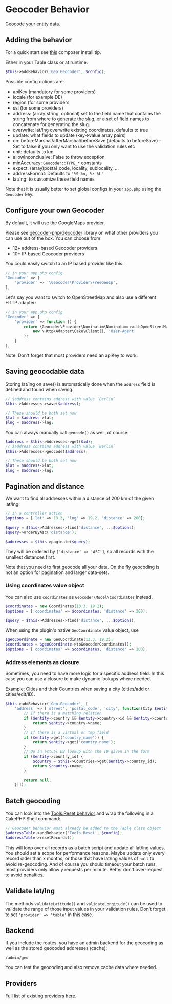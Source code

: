 # Geocoder Behavior
Geocode your entity data.

## Adding the behavior

For a quick start see [this](https://github.com/dereuromark/cakephp-geo/blob/master/docs/Install.md#optional-packages) composer install tip.

Either in your Table class or at runtime:
```php
$this->addBehavior('Geo.Geocoder', $config);
```

Possible config options are:
- apiKey (mandatory for some providers)
- locale (for example DE)
- region (for some providers
- ssl (for some providers)
- address: (array|string, optional) set to the field name that contains the string from where
  to generate the slug, or a set of field names to concatenate for generating the slug.
- overwrite: lat/lng overwrite existing coordinates, defaults to true
- update: what fields to update (key=>value array pairs)
- on: beforeMarshal/afterMarshal/beforeSave (defaults to beforeSave) - Set to false if you only want to use the validation rules etc
- unit: defaults to km
- allowInconclusive: False to throw exception
- minAccuracy: `Geocoder::TYPE_*` constants
- expect: (array)postal_code, locality, sublocality, ...
- addressFormat: Defaults to `'%S %n, %z %L'`
- lat/lng: to customize these field names

Note that it is usually better to set global configs in your `app.php` using the `Geocoder` key.

## Configure your own Geocoder
By default, it will use the GoogleMaps provider.

Please see [geocoder-php/Geocoder](https://github.com/geocoder-php/Geocoder) library on what other providers you can use out of the box.
You can choose from
- 12+ address-based Geocoder providers
- 10+ IP-based Geocoder providers

You could easily switch to an IP based provider like this:
```php
// in your app.php config
'Geocoder' => [
    'provider' => '\Geocoder\Provider\FreeGeoIp',
],
```

Let's say you want to switch to OpenStreetMap and also use a different HTTP adapter:
```php
// in your app.php config
'Geocoder' => [
    'provider' => function () {
        return \Geocoder\Provider\Nominatim\Nominatim::withOpenStreetMapServer(
            new \Http\Adapter\Cake\Client(), 'User-Agent'
        );
    }
],
```

Note: Don't forget that most providers need an apiKey to work.

## Saving geocodable data

Storing lat/lng on save() is automatically done when the `address` field is defined and found when saving.
```php
// $address contains address with value `Berlin`
$this->Addresses->save($address);

// These should be both set now
$lat = $address->lat;
$lng = $address->lng;
```

You can always manually call `geocode()` as well, of course:
```php
$address = $this->Addresses->get($id);
// $address contains address with value `Berlin`
$this->Addresses->geocode($address);

// These should be both set now
$lat = $address->lat;
$lng = $address->lng;
```

## Pagination and distance

We want to find all addresses within a distance of 200 km of the given lat/lng:
```php
// In a controller action
$options = ['lat' => 13.3, 'lng' => 19.2, 'distance' => 200];

$query = $this->Addresses->find('distance', ...$options);
$query->orderByAsc('distance');

$addresses = $this->paginate($query);
```
They will be ordered by `['distance' => 'ASC']`, so all records with the smallest distances first.

Note that you need to first geocode all your data. On the fly geocoding is not an option for pagination and larger data-sets.

### Using coordinates value object
You can also use `coordinates` as `Geocoder\Model\Coordinates` instead.
```php
$coordinates = new Coordinates(13.3, 19.2);
$options = ['coordinates' => $coordinates, 'distance' => 200];

$query = $this->Addresses->find('distance', ...$options);
```
When using the plugin's native `GeoCoordinate` value object, use
```php
$geoCoordinate = new GeoCoordinate(13.3, 19.2);
$coordinates = $geoCoordinate->toGeocoderCoordinates();
$options = ['coordinates' => $coordinates, 'distance' => 200];
```

### Address elements as closure
Sometimes, you need to have more logic for a specific address field.
In this case you can use a closure to make dynamic lookups where needed.

Example: Cities and their Countries when saving a city (cities/add or cities/edit/ID).

```php
$this->addBehavior('Geo.Geocoder', [
    'address' => ['street', 'postal_code', 'city', function(City $entity) {
        // If there is a matching relation
        if ($entity->country && $entity->country->id && $entity->country_id) {
            return $entity->country->name;
        }
        // If there is a virtual or tmp field
        if ($entity->get('country_name')) {
            return $entity->get('country_name');
        }
        // Do an actual DB lookup with the ID given in the form
        if ($entity->country_id) {
            $country = $this->Countries->get($entity->country_id);
            return $country->name;
        }

        return null;
    }]]);
```

## Batch geocoding

You can look into the [Tools.Reset behavior](https://github.com/dereuromark/cakephp-tools/blob/master/src/Model/Behavior/ResetBehavior.php) and wrap the following in a CakePHP Shell command:
```php
// Geocoder behavior must already be added to the Table class object
$addressTable->addBehavior('Tools.Reset', $config);
$addressTable->resetRecords();
```
This will loop over all records as a batch script and update all lat/lng values.
You should set a scope for performance reasons. Maybe update only every record older than x months, or those that have lat/lng values of `null` to avoid
re-geocoding. And of course you should timeout your batch runs, most providers only allow y requests per minute. Better don't over-request to avoid penalties.

## Validate lat/lng

The methods `validateLatitude()` and `validateLongitude()` can be used to validate the range of those input values in your validation rules.
Don't forget to set `'provider' => 'table'` in this case.

## Backend
If you include the routes, you have an admin backend for the geocoding as well as the stored geocoded addresses (cache):

    /admin/geo

You can test the geocoding and also remove cache data where needed.

## Providers
Full list of existing providers [here](https://github.com/geocoder-php/Geocoder#providers).
